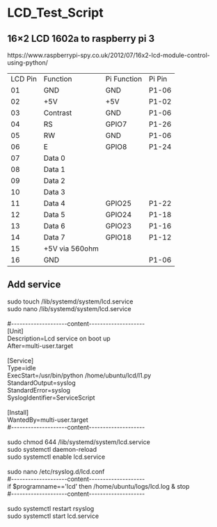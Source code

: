 # LCD_Test_Script
<h2>
 16×2 LCD 1602a to raspberry pi 3
 </h2>
https://www.raspberrypi-spy.co.uk/2012/07/16x2-lcd-module-control-using-python/
<table><tbody><tr><td>LCD Pin</td><td>Function</td><td>Pi Function</td><td>Pi Pin</td></tr><tr><td>01</td><td>GND</td><td>GND</td><td>P1-06</td></tr><tr><td>02</td><td>+5V</td><td>+5V</td><td>P1-02</td></tr><tr><td>03</td><td>Contrast</td><td>GND</td><td>P1-06</td></tr><tr><td>04</td><td>RS</td><td>GPIO7</td><td>P1-26</td></tr><tr><td>05</td><td>RW</td><td>GND</td><td>P1-06</td></tr><tr><td>06</td><td>E</td><td>GPIO8</td><td>P1-24</td></tr><tr><td>07</td><td>Data 0</td><td></td><td></td></tr><tr><td>08</td><td>Data 1</td><td></td><td></td></tr><tr><td>09</td><td>Data 2</td><td></td><td></td></tr><tr><td>10</td><td>Data 3</td><td></td><td></td></tr><tr><td>11</td><td>Data 4</td><td>GPIO25</td><td>P1-22</td></tr><tr><td>12</td><td>Data 5</td><td>GPIO24</td><td>P1-18</td></tr><tr><td>13</td><td>Data 6</td><td>GPIO23</td><td>P1-16</td></tr><tr><td>14</td><td>Data 7</td><td>GPIO18</td><td>P1-12</td></tr><tr><td>15</td><td>+5V via 560ohm</td><td></td><td></td></tr><tr><td>16</td><td>GND</td><td></td><td>P1-06</td></tr></tbody></table>



<h2>
 Add service
</h2>
sudo touch /lib/systemd/system/lcd.service<br>
sudo nano /lib/systemd/system/lcd.service<br>
<br>
#--------------------content--------------------<br>
 [Unit]<br>
 Description=Lcd service on boot up<br>
 After=multi-user.target<br>
<br>
 [Service]<br>
 Type=idle<br>
 ExecStart=/usr/bin/python /home/ubuntu/lcd/l1.py<br>
 StandardOutput=syslog<br>
 StandardError=syslog<br>
 SyslogIdentifier=ServiceScript<br>
<br>
 [Install]<br>
 WantedBy=multi-user.target<br>
#--------------------content--------------------<br>
<br>
sudo chmod 644 /lib/systemd/system/lcd.service<br>
sudo systemctl daemon-reload<br>
sudo systemctl enable lcd.service<br>
<br>
sudo nano /etc/rsyslog.d/lcd.conf<br>
#--------------------content--------------------<br>
if $programname=='lcd' then /home/ubuntu/logs/lcd.log & stop<br>
#--------------------content--------------------<br>
<br>
sudo systemctl restart rsyslog<br>
sudo systemctl start lcd.service <br>
<br>
